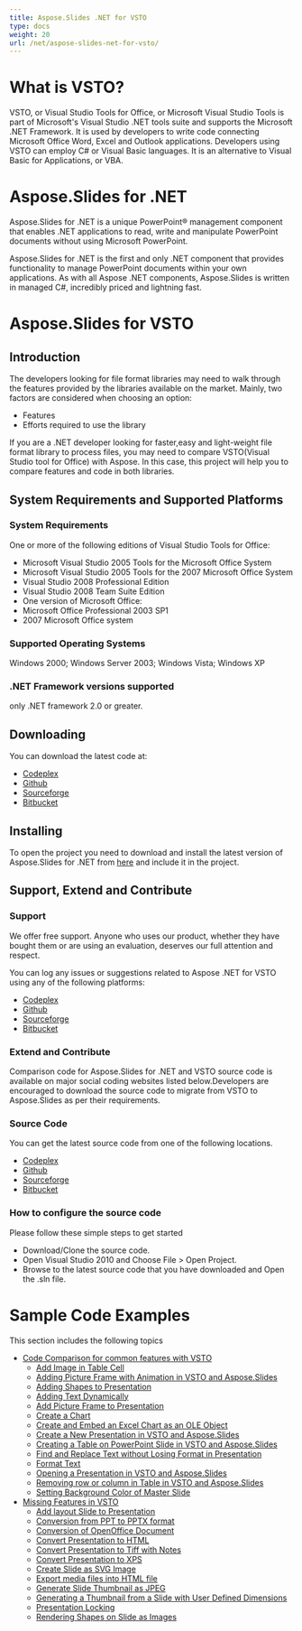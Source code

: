 ```yaml
---
title: Aspose.Slides .NET for VSTO
type: docs
weight: 20
url: /net/aspose-slides-net-for-vsto/
---
```


# **What is VSTO?**
VSTO, or Visual Studio Tools for Office, or Microsoft Visual Studio Tools is part of Microsoft's Visual Studio .NET tools suite and supports the Microsoft .NET Framework. It is used by developers to write code connecting Microsoft Office Word, Excel and Outlook applications. Developers using VSTO can employ C# or Visual Basic languages. It is an alternative to Visual Basic for Applications, or VBA.
# **Aspose.Slides for .NET**
Aspose.Slides for .NET is a unique PowerPoint® management component that enables .NET applications to read, write and manipulate PowerPoint documents without using Microsoft PowerPoint.

Aspose.Slides for .NET is the first and only .NET component that provides functionality to manage PowerPoint documents within your own applications. As with all Aspose .NET components, Aspose.Slides is written in managed C#, incredibly priced and lightning fast.
# **Aspose.Slides for VSTO**
## **Introduction**
The developers looking for file format libraries may need to walk through the features provided by the libraries available on the market. Mainly, two factors are considered when choosing an option:

- Features
- Efforts required to use the library

If you are a .NET developer looking for faster,easy and light-weight file format library to process files, you may need to compare VSTO(Visual Studio tool for Office) with Aspose. In this case, this project will help you to compare features and code in both libraries.
## **System Requirements and Supported Platforms**
### **System Requirements**
One or more of the following editions of Visual Studio Tools for Office:

- Microsoft Visual Studio 2005 Tools for the Microsoft Office System
- Microsoft Visual Studio 2005 Tools for the 2007 Microsoft Office System
- Visual Studio 2008 Professional Edition
- Visual Studio 2008 Team Suite Edition
- One version of Microsoft Office:
- Microsoft Office Professional 2003 SP1
- 2007 Microsoft Office system
### **Supported Operating Systems**
Windows 2000; Windows Server 2003; Windows Vista; Windows XP
### **.NET Framework versions supported**
only .NET framework 2.0 or greater.
## **Downloading**
You can download the latest code at:

- [Codeplex](http://goo.gl/spbIUb)
- [Github](http://goo.gl/vaB1lL)
- [Sourceforge](http://goo.gl/F4oLnp)
- [Bitbucket](http://goo.gl/BzCiz1)
## **Installing**
To open the project you need to download and install the latest version of Aspose.Slides for .NET from [here](http://www.aspose.com/.net/powerpoint-component.aspx) and include it in the project.
## **Support, Extend and Contribute**
### **Support**
We offer free support. Anyone who uses our product, whether they have bought them or are using an evaluation, deserves our full attention and respect.

You can log any issues or suggestions related to Aspose .NET for VSTO using any of the following platforms:

- [Codeplex](http://goo.gl/U54yWo)
- [Github](http://goo.gl/tDjFqA)
- [Sourceforge](http://goo.gl/9CgWQu)
- [Bitbucket](http://goo.gl/q7tEu9)
### **Extend and Contribute**
Comparison code for Aspose.Slides for .NET and VSTO source code is available on major social coding websites listed below.Developers are encouraged to download the source code to migrate from VSTO to Aspose.Slides as per their requirements.
### **Source Code**
You can get the latest source code from one of the following locations.

- [Codeplex](https://goo.gl/FuhcdD)
- [Github](https://goo.gl/JA8x5M)
- [Sourceforge](https://goo.gl/XbE5rO)
- [Bitbucket](https://goo.gl/XBqAzx)
### **How to configure the source code**
Please follow these simple steps to get started

- Download/Clone the source code.
- Open Visual Studio 2010 and Choose File > Open Project.
- Browse to the latest source code that you have downloaded and Open the .sln file.
# **Sample Code Examples**
This section includes the following topics

- [Code Comparison for common features with VSTO](/slides/net/code-comparison-for-common-features-with-vsto/)
  - [Add Image in Table Cell](/slides/net/add-image-in-table-cell/)
  - [Adding Picture Frame with Animation in VSTO and Aspose.Slides](/slides/net/adding-picture-frame-with-animation-in-vsto-and-aspose-slides/)
  - [Adding Shapes to Presentation](/slides/net/adding-shapes-to-presentation/)
  - [Adding Text Dynamically](/slides/net/adding-text-dynamically/)
  - [Add Picture Frame to Presentation](/slides/net/add-picture-frame-to-presentation/)
  - [Create a Chart](/slides/net/create-a-chart/)
  - [Create and Embed an Excel Chart as an OLE Object](/slides/net/create-and-embed-an-excel-chart-as-an-ole-object/)
  - [Create a New Presentation in VSTO and Aspose.Slides](/slides/net/create-a-new-presentation-in-vsto-and-aspose-slides/)
  - [Creating a Table on PowerPoint Slide in VSTO and Aspose.Slides](/slides/net/creating-a-table-on-powerpoint-slide-in-vsto-and-aspose-slides/)
  - [Find and Replace Text without Losing Format in Presentation](/slides/net/find-and-replace-text-without-losing-format-in-presentation/)
  - [Format Text](/slides/net/format-text/)
  - [Opening a Presentation in VSTO and Aspose.Slides](/slides/net/opening-a-presentation-in-vsto-and-aspose-slides/)
  - [Removing row or column in Table in VSTO and Aspose.Slides](/slides/net/removing-row-or-column-in-table-in-vsto-and-aspose-slides/)
  - [Setting Background Color of Master Slide](/slides/net/setting-background-color-of-master-slide/)
- [Missing Features in VSTO](/slides/net/missing-features-in-vsto/)
  - [Add layout Slide to Presentation](/slides/net/add-layout-slide-to-presentation/)
  - [Conversion from PPT to PPTX format](/slides/net/conversion-from-ppt-to-pptx-format/)
  - [Conversion of OpenOffice Document](/slides/net/conversion-of-openoffice-document/)
  - [Convert Presentation to HTML](/slides/net/convert-presentation-to/)
  - [Convert Presentation to Tiff with Notes](/slides/net/convert-presentation-to-tiff-with-notes/)
  - [Convert Presentation to XPS](/slides/net/convert-presentation-to-xps/)
  - [Create Slide as SVG Image](/slides/net/create-slide-as-svg-image/)
  - [Export media files into HTML file](/slides/net/export-media-files-into-file/)
  - [Generate Slide Thumbnail as JPEG](/slides/net/generate-slide-thumbnail-as-jpeg/)
  - [Generating a Thumbnail from a Slide with User Defined Dimensions](/slides/net/generating-a-thumbnail-from-a-slide-with-user-defined-dimensions/)
  - [Presentation Locking](/slides/net/presentation-locking/)
  - [Rendering Shapes on Slide as Images](/slides/net/rendering-shapes-on-slide-as-images/)
